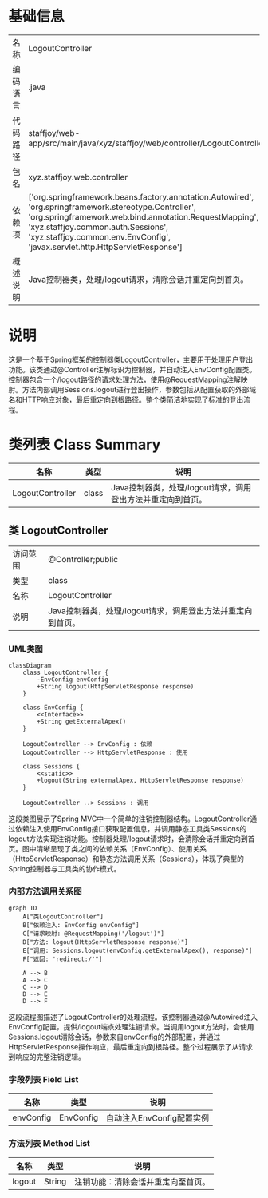 # 基础信息

|      |      |
|------|------|
| 名称 | LogoutController |
| 编码语言 | .java |
| 代码路径 | staffjoy/web-app/src/main/java/xyz/staffjoy/web/controller/LogoutController.java |
| 包名 | xyz.staffjoy.web.controller |
| 依赖项 | ['org.springframework.beans.factory.annotation.Autowired', 'org.springframework.stereotype.Controller', 'org.springframework.web.bind.annotation.RequestMapping', 'xyz.staffjoy.common.auth.Sessions', 'xyz.staffjoy.common.env.EnvConfig', 'javax.servlet.http.HttpServletResponse'] |
| 概述说明 | Java控制器类，处理/logout请求，清除会话并重定向到首页。 |

# 说明

这是一个基于Spring框架的控制器类LogoutController，主要用于处理用户登出功能。该类通过@Controller注解标识为控制器，并自动注入EnvConfig配置类。控制器包含一个/logout路径的请求处理方法，使用@RequestMapping注解映射。方法内部调用Sessions.logout进行登出操作，参数包括从配置获取的外部域名和HTTP响应对象，最后重定向到根路径。整个类简洁地实现了标准的登出流程。

# 类列表 Class Summary

| 名称   | 类型  | 说明 |
|-------|------|-------------|
| LogoutController | class | Java控制器类，处理/logout请求，调用登出方法并重定向到首页。 |



## 类 LogoutController

|      |      |
|------|------|
| 访问范围 | @Controller;public |
| 类型 | class |
| 名称 | LogoutController |
| 说明 | Java控制器类，处理/logout请求，调用登出方法并重定向到首页。 |


### UML类图

```mermaid
classDiagram
    class LogoutController {
        -EnvConfig envConfig
        +String logout(HttpServletResponse response)
    }

    class EnvConfig {
        <<Interface>>
        +String getExternalApex()
    }

    LogoutController --> EnvConfig : 依赖
    LogoutController --> HttpServletResponse : 使用

    class Sessions {
        <<static>>
        +logout(String externalApex, HttpServletResponse response)
    }

    LogoutController ..> Sessions : 调用
```

这段类图展示了Spring MVC中一个简单的注销控制器结构。LogoutController通过依赖注入使用EnvConfig接口获取配置信息，并调用静态工具类Sessions的logout方法实现注销功能。控制器处理/logout请求时，会清除会话并重定向到首页。图中清晰呈现了类之间的依赖关系（EnvConfig）、使用关系（HttpServletResponse）和静态方法调用关系（Sessions），体现了典型的Spring控制器与工具类的协作模式。


### 内部方法调用关系图

```mermaid
graph TD
    A["类LogoutController"]
    B["依赖注入: EnvConfig envConfig"]
    C["请求映射: @RequestMapping('/logout')"]
    D["方法: logout(HttpServletResponse response)"]
    E["调用: Sessions.logout(envConfig.getExternalApex(), response)"]
    F["返回: 'redirect:/'"]

    A --> B
    A --> C
    C --> D
    D --> E
    D --> F
```

这段流程图描述了LogoutController的处理流程。该控制器通过@Autowired注入EnvConfig配置，提供/logout端点处理注销请求。当调用logout方法时，会使用Sessions.logout清除会话，参数来自envConfig的外部配置，并通过HttpServletResponse操作响应，最后重定向到根路径。整个过程展示了从请求到响应的完整注销逻辑。

### 字段列表 Field List

| 名称  | 类型  | 说明 |
|-------|-------|------|
| envConfig | EnvConfig | 自动注入EnvConfig配置实例 |

### 方法列表 Method List

| 名称  | 类型  | 说明 |
|-------|-------|------|
| logout | String | 注销功能：清除会话并重定向至首页。 |




